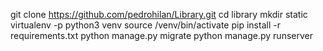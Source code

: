 git clone https://github.com/pedrohilan/Library.git
cd library
mkdir static
virtualenv -p python3 venv
source /venv/bin/activate
pip install -r requirements.txt
python manage.py migrate
python manage.py runserver